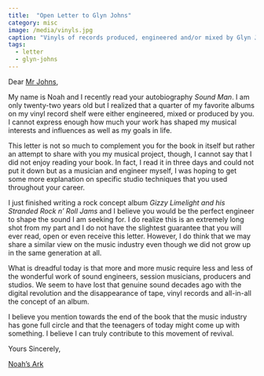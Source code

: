 ```yaml
---
title:  "Open Letter to Glyn Johns"
category: misc
image: /media/vinyls.jpg
caption: "Vinyls of records produced, engineered and/or mixed by Glyn Johns."
tags:
  - letter
  - glyn-johns
---
```


Dear [Mr Johns](http://glynjohns.com),

My name is Noah and I recently read your autobiography _Sound Man_. I am only twenty-two years old but I realized that a quarter of my favorite albums on my vinyl record shelf were either engineered, mixed or produced by you. I cannot express enough how much your work has shaped my musical interests and influences as well as my goals in life.

This letter is not so much to complement you for the book in itself but rather an attempt to share with you my musical project, though, I cannot say that I did not enjoy reading your book. In fact, I read it in three days and could not put it down but as a musician and engineer myself, I was hoping to get some more explanation on specific studio techniques that you used throughout your career.

I just finished writing a rock concept album _Gizzy Limelight and his Stranded Rock n’ Roll Jams_ and I believe you would be the perfect engineer to shape the sound I am seeking for. I do realize this is an extremely long shot from my part and I do not have the slightest guarantee that you will ever read, open or even receive this letter. However, I do think that we may share a similar view on the music industry even though we did not grow up in the same generation at all.

What is dreadful today is that more and more music require less and less of the wonderful work of sound engineers, session musicians, producers and studios. We seem to have lost that genuine sound decades ago with the digital revolution and the disappearance of tape, vinyl records and all-in-all the concept of an album.

I believe you mention towards the end of the book that the music industry has gone full circle and that the teenagers of today might come up with something. I believe I can truly contribute to this movement of revival.

Yours Sincerely,

[Noah’s Ark](/)
